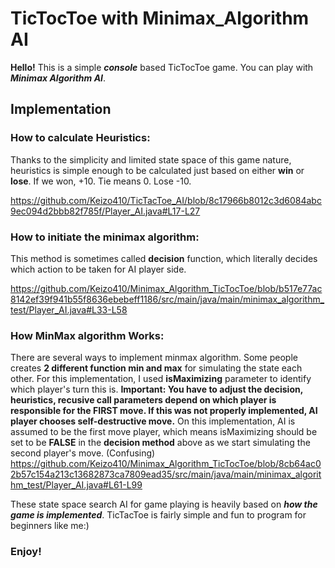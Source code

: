 # TicTocToe with Minimax_Algorithm AI
__Hello!__
This is a simple __*console*__ based TicTocToe game. You can play with ___Minimax Algorithm AI___.

## Implementation

### How to calculate Heuristics: 
Thanks to the simplicity and limited state space of this game nature, heuristics is simple enough to be calculated just based on either __win__ or __lose__. 
If we won, +10. Tie means 0. Lose -10. 

https://github.com/Keizo410/TicTacToe_AI/blob/8c17966b8012c3d6084abc9ec094d2bbb82f785f/Player_AI.java#L17-L27

### How to initiate the minimax algorithm:
This method is sometimes called __decision__ function, which literally decides which action to be taken for AI player side.

https://github.com/Keizo410/Minimax_Algorithm_TicTocToe/blob/b517e77ac8142ef39f941b55f8636ebebeff1186/src/main/java/main/minimax_algorithm_test/Player_AI.java#L33-L58


### How MinMax algorithm Works:
There are several ways to implement minmax algorithm. Some people creates __2 different function min and max__ for simulating the state each other. For this implementation,
I used __isMaximizing__ parameter to identify which player's turn this is. 
**Important: You have to adjust the decision, heuristics, recusive call parameters depend on which player is responsible for the FIRST move. If this was not properly implemented, AI player chooses self-destructive move.**
On this implementation, AI is assumed to be the first move player, which means isMaximizing should be set to be __FALSE__ in the __decision method__ above as we start simulating the second player's move. (Confusing)
https://github.com/Keizo410/Minimax_Algorithm_TicTocToe/blob/8cb64ac02b57c154a213c13682873ca7809ead35/src/main/java/main/minimax_algorithm_test/Player_AI.java#L61-L99

These state space search AI for game playing is heavily based on ***how the game is implemented***. TicTacToe is fairly simple and fun to program for beginners like me:)

### Enjoy!
